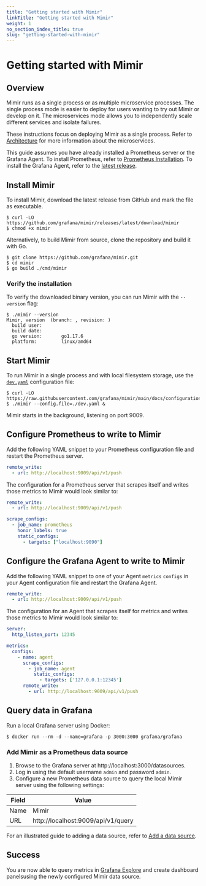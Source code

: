 ```yaml
---
title: "Getting started with Mimir"
linkTitle: "Getting started with Mimir"
weight: 1
no_section_index_title: true
slug: "getting-started-with-mimir"
---
```


# Getting started with Mimir

## Overview

Mimir runs as a single process or as multiple microservice processes.
The single process mode is easier to deploy for users wanting to try out Mimir or develop on it.
The microservices mode allows you to independently scale different services and isolate failures.

These instructions focus on deploying Mimir as a single process.
Refer to [Architecture](../architecture.md) for more information about the microservices.

This guide assumes you have already installed a Prometheus server or the Grafana Agent.
To install Prometheus, refer to [Prometheus Installation](https://prometheus.io/docs/prometheus/latest/installation/).
To install the Grafana Agent, refer to the [latest release](https://github.com/grafana/agent/releases/latest).

## Install Mimir

To install Mimir, download the latest release from GitHub and mark the file as executable.

```console
$ curl -LO https://github.com/grafana/mimir/releases/latest/download/mimir
$ chmod +x mimir
```

Alternatively, to build Mimir from source, clone the repository and build it with Go.

```console
$ git clone https://github.com/grafana/mimir.git
$ cd mimir
$ go build ./cmd/mimir
```

### Verify the installation

To verify the downloaded binary version, you can run Mimir with the `--version` flag:

```console
$ ./mimir --version
Mimir, version  (branch: , revision: )
  build user:
  build date:
  go version:       go1.17.6
  platform:         linux/amd64
```

## Start Mimir

To run Mimir in a single process and with local filesystem storage, use the [`dev.yaml`](./configuration/dev.yaml) configuration file:

```console
$ curl -LO https://raw.githubusercontent.com/grafana/mimir/main/docs/configuration/dev.yaml
$ ./mimir --config.file=./dev.yaml &
```

Mimir starts in the background, listening on port 9009.

## Configure Prometheus to write to Mimir

Add the following YAML snippet to your Prometheus configuration file and restart the Prometheus server.

```yaml
remote_write:
  - url: http://localhost:9009/api/v1/push
```

The configuration for a Prometheus server that scrapes itself and writes those metrics to Mimir would look similar to:

```yaml
remote_write:
  - url: http://localhost:9009/api/v1/push

scrape_configs:
  - job_name: prometheus
    honor_labels: true
    static_configs:
      - targets: ["localhost:9090"]
```

## Configure the Grafana Agent to write to Mimir


Add the following YAML snippet to one of your Agent `metrics` `configs` in your Agent configuration file and restart the Grafana Agent.

```yaml
remote_write:
  - url: http://localhost:9009/api/v1/push
```

The configuration for an Agent that scrapes itself for metrics and writes those metrics to Mimir would look similar to:

```yaml
server:
  http_listen_port: 12345

metrics:
  configs:
    - name: agent
      scrape_configs:
        - job_name: agent
          static_configs:
            - targets: ['127.0.0.1:12345']
      remote_write:
        - url: http://localhost:9009/api/v1/push
```

## Query data in Grafana

Run a local Grafana server using Docker:

```console
$ docker run --rm -d --name=grafana -p 3000:3000 grafana/grafana
```

### Add Mimir as a Prometheus data source

1. Browse to the Grafana server at http://localhost:3000/datasources.
1. Log in using the default username `admin` and password `admin`.
1. Configure a new Prometheus data source to query the local Mimir server using the following settings:

| Field | Value                              |
|-------|------------------------------------|
| Name  | Mimir                              |
| URL   | http://localhost:9009/api/v1/query |

For an illustrated guide to adding a data source, refer to [Add a data source](https://grafana.com/docs/grafana/latest/datasources/add-a-data-source/).

## Success

You are now able to query metrics in [Grafana Explore](https://grafana.com/docs/grafana/latest/explore/)
and create dashboard panelsusing the newly configured Mimir data source.
